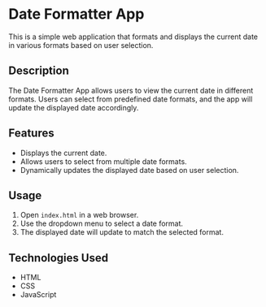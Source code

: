# Date Formatter App

This is a simple web application that formats and displays the current date in various formats based on user selection.

## Description

The Date Formatter App allows users to view the current date in different formats. Users can select from predefined date formats, and the app will update the displayed date accordingly.

## Features

- Displays the current date.
- Allows users to select from multiple date formats.
- Dynamically updates the displayed date based on user selection.

## Usage

1. Open `index.html` in a web browser.
2. Use the dropdown menu to select a date format.
3. The displayed date will update to match the selected format.

## Technologies Used

- HTML
- CSS
- JavaScript
